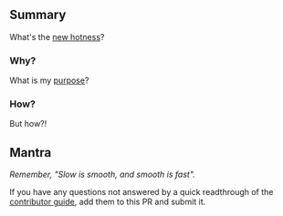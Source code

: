 ## Summary

What's the [new hotness](https://youtu.be/ha-uagjJQ9k?t=17)?

### Why?

What is my [purpose](https://youtu.be/X7HmltUWXgs?t=52)?

### How?

But how?!

## Mantra

_Remember, "Slow is smooth, and smooth is fast"._

If you have any questions not answered by a quick readthrough of the [contributor guide](https://tubthumper.mattefay.com/en/latest/contributor_guide.html), add them to this PR and submit it.
